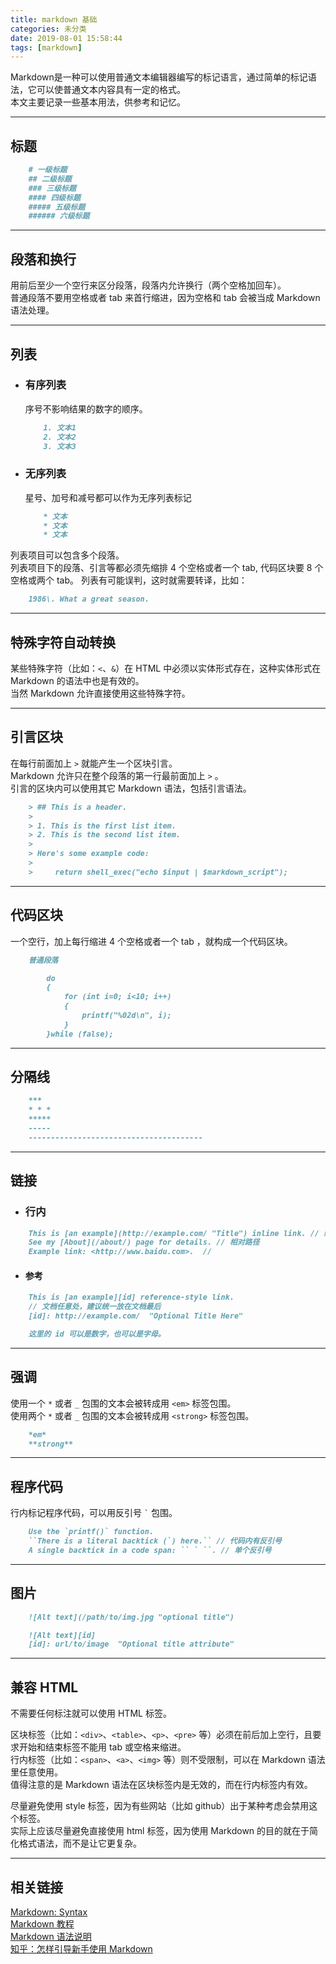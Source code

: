```yaml
---
title: markdown 基础
categories: 未分类
date: 2019-08-01 15:58:44
tags: [markdown]
---
```


Markdown是一种可以使用普通文本编辑器编写的标记语言，通过简单的标记语法，它可以使普通文本内容具有一定的格式。  
本文主要记录一些基本用法，供参考和记忆。
<!--more-->

***

## 标题

```markdown
    # 一级标题
    ## 二级标题
    ### 三级标题
    #### 四级标题
    ##### 五级标题
    ###### 六级标题
```

***

## 段落和换行

用前后至少一个空行来区分段落，段落内允许换行（两个空格加回车）。  
普通段落不要用空格或者 tab 来首行缩进，因为空格和 tab 会被当成 Markdown 语法处理。

***

## 列表

* ### 有序列表

    序号不影响结果的数字的顺序。

    ```markdown
        1. 文本1
        2. 文本2
        3. 文本3
    ```

* ### 无序列表

    星号、加号和减号都可以作为无序列表标记

    ```markdown
        * 文本
        * 文本
        * 文本
    ```

列表项目可以包含多个段落。  
列表项目下的段落、引言等都必须先缩排 4 个空格或者一个 tab, 代码区块要 8 个空格或两个 tab。
列表有可能误判，这时就需要转译，比如：

```markdown
    1986\. What a great season.
```

***

## 特殊字符自动转换

某些特殊字符（比如：`<`、`&`）在 HTML 中必须以实体形式存在，这种实体形式在 Markdown 的语法中也是有效的。  
当然 Markdown 允许直接使用这些特殊字符。

***

## 引言区块

在每行前面加上 `>` 就能产生一个区块引言。  
Markdown 允许只在整个段落的第一行最前面加上 `>` 。  
引言的区块内可以使用其它 Markdown 语法，包括引言语法。

```markdown
    > ## This is a header.
    >
    > 1. This is the first list item.
    > 2. This is the second list item.
    >
    > Here's some example code:
    >
    >     return shell_exec("echo $input | $markdown_script");
```

***

## 代码区块

一个空行，加上每行缩进 4 个空格或者一个 tab ，就构成一个代码区块。

```markdown
    普通段落

        do
        {
            for (int i=0; i<10; i++)
            {
                printf("%02d\n", i);
            }
        }while (false);
```

***

## 分隔线

```markdown
    ***
    * * *
    *****
    -----
    ---------------------------------------
```

***

## 链接

* ### 行内

```markdown
    This is [an example](http://example.com/ "Title") inline link. // 绝对路径
    See my [About](/about/) page for details. // 相对路径
    Example link: <http://www.baidu.com>.  //
```

* #### 参考

```markdown
    This is [an example][id] reference-style link.
    // 文档任意处，建议统一放在文档最后
    [id]: http://example.com/  "Optional Title Here"

    这里的 id 可以是数字，也可以是字母。
```

***

## 强调

使用一个 `*` 或者 `_` 包围的文本会被转成用 `<em>` 标签包围。  
使用两个 `*` 或者 `_` 包围的文本会被转成用 `<strong>` 标签包围。

```markdown
    *em*
    **strong**
```

***

## 程序代码

行内标记程序代码，可以用反引号 `` ` `` 包围。

```markdown
    Use the `printf()` function.
    ``There is a literal backtick (`) here.`` // 代码内有反引号
    A single backtick in a code span: `` ` ``. // 单个反引号
```

***

## 图片

```markdown
    ![Alt text](/path/to/img.jpg "optional title")

    ![Alt text][id]
    [id]: url/to/image  "Optional title attribute"
```

***

## 兼容 HTML

不需要任何标注就可以使用 HTML 标签。

区块标签（比如：`<div>`、`<table>`、`<p>`、`<pre>` 等）必须在前后加上空行，且要求开始和结束标签不能用 tab 或空格来缩进。  
行内标签（比如：`<span>`、`<a>`、`<img>` 等）则不受限制，可以在 Markdown 语法里任意使用。  
值得注意的是 Markdown 语法在区块标签内是无效的，而在行内标签内有效。

尽量避免使用 style 标签，因为有些网站（比如 github）出于某种考虑会禁用这个标签。  
实际上应该尽量避免直接使用 html 标签，因为使用 Markdown 的目的就在于简化格式语法，而不是让它更复杂。

***

## 相关链接

[Markdown: Syntax][1]  
[Markdown 教程][2]  
[Markdown 语法说明][3]  
[知乎：怎样引导新手使用 Markdown][4]  

  [1]: http://daringfireball.net/projects/markdown/syntax
  [2]: https://www.markdown.cn/
  [3]: http://www.ituring.com.cn/article/504
  [4]: http://www.zhihu.com/question/20409634
